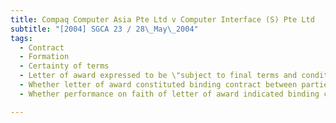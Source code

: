 ```yaml
---
title: Compaq Computer Asia Pte Ltd v Computer Interface (S) Pte Ltd 
subtitle: "[2004] SGCA 23 / 28\_May\_2004"
tags:
  - Contract
  - Formation
  - Certainty of terms
  - Letter of award expressed to be \"subject to final terms and conditions being agreed\"
  - Whether letter of award constituted binding contract between parties
  - Whether performance on faith of letter of award indicated binding contract existed

---
```



